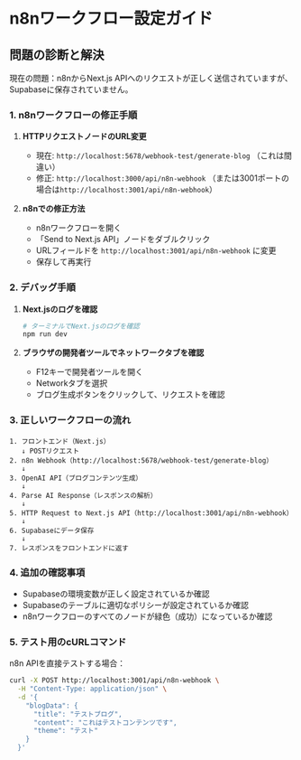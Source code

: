# n8nワークフロー設定ガイド

## 問題の診断と解決

現在の問題：n8nからNext.js APIへのリクエストが正しく送信されていますが、Supabaseに保存されていません。

### 1. n8nワークフローの修正手順

1. **HTTPリクエストノードのURL変更**
   - 現在: `http://localhost:5678/webhook-test/generate-blog` （これは間違い）
   - 修正: `http://localhost:3000/api/n8n-webhook` （または3001ポートの場合は`http://localhost:3001/api/n8n-webhook`）

2. **n8nでの修正方法**
   - n8nワークフローを開く
   - 「Send to Next.js API」ノードをダブルクリック
   - URLフィールドを `http://localhost:3001/api/n8n-webhook` に変更
   - 保存して再実行

### 2. デバッグ手順

1. **Next.jsのログを確認**
   ```bash
   # ターミナルでNext.jsのログを確認
   npm run dev
   ```

2. **ブラウザの開発者ツールでネットワークタブを確認**
   - F12キーで開発者ツールを開く
   - Networkタブを選択
   - ブログ生成ボタンをクリックして、リクエストを確認

### 3. 正しいワークフローの流れ

```
1. フロントエンド（Next.js）
   ↓ POSTリクエスト
2. n8n Webhook（http://localhost:5678/webhook-test/generate-blog）
   ↓
3. OpenAI API（ブログコンテンツ生成）
   ↓
4. Parse AI Response（レスポンスの解析）
   ↓
5. HTTP Request to Next.js API（http://localhost:3001/api/n8n-webhook）
   ↓
6. Supabaseにデータ保存
   ↓
7. レスポンスをフロントエンドに返す
```

### 4. 追加の確認事項

- Supabaseの環境変数が正しく設定されているか確認
- Supabaseのテーブルに適切なポリシーが設定されているか確認
- n8nワークフローのすべてのノードが緑色（成功）になっているか確認

### 5. テスト用のcURLコマンド

n8n APIを直接テストする場合：
```bash
curl -X POST http://localhost:3001/api/n8n-webhook \
  -H "Content-Type: application/json" \
  -d '{
    "blogData": {
      "title": "テストブログ",
      "content": "これはテストコンテンツです",
      "theme": "テスト"
    }
  }'
```